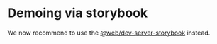 # Demoing via storybook

We now recommend to use the [@web/dev-server-storybook](https://modern-web.dev/docs/dev-server/plugins/storybook/) instead.
